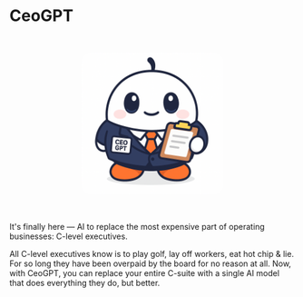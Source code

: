# CeoGPT

<img src="https://raw.githubusercontent.com/noreebia/ceo-gpt/refs/heads/main/images/ceo_gpt_mascot.png" alt="CeoGPT" width="250" style="display: block; margin: 3rem auto; border-radius: 1rem"/>

It's finally here — AI to replace the most expensive part of operating businesses: C-level executives.

All C-level executives know is to play golf, lay off workers, eat hot chip & lie. For so long they have been overpaid by
the board
for no reason at all. Now, with CeoGPT, you can replace your entire C-suite with a single AI model that does everything
they do, but better.